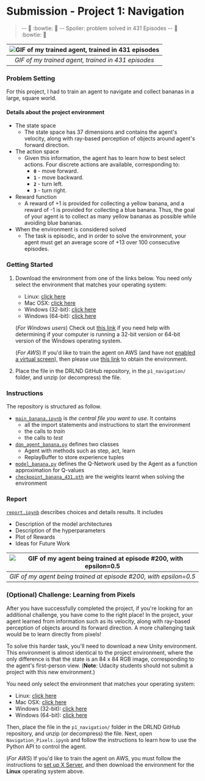 # Submission - Project 1: Navigation

>-- :banana: :bowtie: :banana:  -- Spoiler: problem solved in 431 Episodes --  :banana: :bowtie: :banana: 

| ![GIF of my trained agent, trained in 431 episodes](report_submission/demo_banana.gif "GIF of my trained agent, trained in 431 episodes")  | 
|:--:| 
| *GIF of my trained agent, trained in 431 episodes* |

### Problem Setting
For this project, I had to train an agent to navigate and collect bananas in a large, square world.  

#### Details about the project environment
-  The state space
    - The state space has 37 dimensions and contains the agent's velocity, along with ray-based perception of objects around agent's forward direction.
-  The action space
    - Given this information, the agent has to learn how to best select actions.  Four discrete actions are available, corresponding to:
        - **`0`** - move forward.
        - **`1`** - move backward.
        - **`2`** - turn left.
        - **`3`** - turn right.
-  Reward function
    - A reward of +1 is provided for collecting a yellow banana, and a reward of -1 is provided for collecting a blue banana.  Thus, the goal of your agent is to collect as many yellow bananas as possible while avoiding blue bananas.  
-  When the environment is considered solved
    - The task is episodic, and in order to solve the environment, your agent must get an average score of +13 over 100 consecutive episodes.

### Getting Started
1. Download the environment from one of the links below.  You need only select the environment that matches your operating system:
    - Linux: [click here](https://s3-us-west-1.amazonaws.com/udacity-drlnd/P1/Banana/Banana_Linux.zip)
    - Mac OSX: [click here](https://s3-us-west-1.amazonaws.com/udacity-drlnd/P1/Banana/Banana.app.zip)
    - Windows (32-bit): [click here](https://s3-us-west-1.amazonaws.com/udacity-drlnd/P1/Banana/Banana_Windows_x86.zip)
    - Windows (64-bit): [click here](https://s3-us-west-1.amazonaws.com/udacity-drlnd/P1/Banana/Banana_Windows_x86_64.zip)
    
    (_For Windows users_) Check out [this link](https://support.microsoft.com/en-us/help/827218/how-to-determine-whether-a-computer-is-running-a-32-bit-version-or-64) if you need help with determining if your computer is running a 32-bit version or 64-bit version of the Windows operating system.

    (_For AWS_) If you'd like to train the agent on AWS (and have not [enabled a virtual screen](https://github.com/Unity-Technologies/ml-agents/blob/master/docs/Training-on-Amazon-Web-Service.md)), then please use [this link](https://s3-us-west-1.amazonaws.com/udacity-drlnd/P1/Banana/Banana_Linux_NoVis.zip) to obtain the environment.

2. Place the file in the DRLND GitHub repository, in the `p1_navigation/` folder, and unzip (or decompress) the file. 


### Instructions
The repository is structured as follow.
- [`main_banana.ipynb`](src_submission/main_banana.ipynb) is *the central file you want to use*. It contains
    - all the import statements and instructions to start the environment
    - the calls to *train*
    - the calls to *test*
- [`dqn_agent_banana.py`](src_submission/dqn_agent_banana.py) defines two classes
    - Agent with methods such as step, act, learn 
    - ReplayBuffer to store experience tuples 
- [`model_banana.py`](src_submission/model_banana.py) defines the Q-Network used by the Agent as a function approximation for Q-values
- [`checkpoint_banana_431.pth`](src_submission/checkpoint_banana_431.pth) are the weights learnt when solving the environment

### Report
[`report.ipynb`](report_submission/report.ipynb) describes choices and details results. It includes
- Description of the model architectures 
- Description of the hyperparameters
- Plot of Rewards
- Ideas for Future Work

| ![GIF of my agent being trained at episode #200, with epsilon=0.5](report_submission/training-eps-50-percent.gif "training-eps-50-percent") | 
|:--:| 
| *GIF of my agent being trained at episode #200, with epsilon=0.5* |


### (Optional) Challenge: Learning from Pixels

After you have successfully completed the project, if you're looking for an additional challenge, you have come to the right place!  In the project, your agent learned from information such as its velocity, along with ray-based perception of objects around its forward direction.  A more challenging task would be to learn directly from pixels!

To solve this harder task, you'll need to download a new Unity environment.  This environment is almost identical to the project environment, where the only difference is that the state is an 84 x 84 RGB image, corresponding to the agent's first-person view.  (**Note**: Udacity students should not submit a project with this new environment.)

You need only select the environment that matches your operating system:
- Linux: [click here](https://s3-us-west-1.amazonaws.com/udacity-drlnd/P1/Banana/VisualBanana_Linux.zip)
- Mac OSX: [click here](https://s3-us-west-1.amazonaws.com/udacity-drlnd/P1/Banana/VisualBanana.app.zip)
- Windows (32-bit): [click here](https://s3-us-west-1.amazonaws.com/udacity-drlnd/P1/Banana/VisualBanana_Windows_x86.zip)
- Windows (64-bit): [click here](https://s3-us-west-1.amazonaws.com/udacity-drlnd/P1/Banana/VisualBanana_Windows_x86_64.zip)

Then, place the file in the `p1_navigation/` folder in the DRLND GitHub repository, and unzip (or decompress) the file.  Next, open `Navigation_Pixels.ipynb` and follow the instructions to learn how to use the Python API to control the agent.

(_For AWS_) If you'd like to train the agent on AWS, you must follow the instructions to [set up X Server](https://github.com/Unity-Technologies/ml-agents/blob/master/docs/Training-on-Amazon-Web-Service.md), and then download the environment for the **Linux** operating system above.
